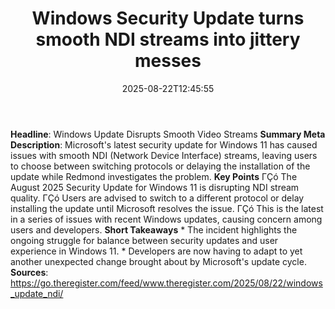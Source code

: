 ﻿---
title: "Windows Security Update turns smooth NDI streams into jittery messes"
date: "2025-08-22T12:45:55"
category: "Markets"
summary: ""
slug: "windows security update turns smooth ndi streams into jitter"
source_urls:
  - "https://go.theregister.com/feed/www.theregister.com/2025/08/22/windows_update_ndi/"
seo:
  title: "Windows Security Update turns smooth NDI streams into jittery messes | Hash n Hedge"
  description: ""
  keywords: ["news", "markets", "brief"]
---
**Headline**: Windows Update Disrupts Smooth Video Streams  **Summary Meta Description**: Microsoft's latest security update for Windows 11 has caused issues with smooth NDI (Network Device Interface) streams, leaving users to choose between switching protocols or delaying the installation of the update while Redmond investigates the problem.  **Key Points**  ΓÇó The August 2025 Security Update for Windows 11 is disrupting NDI stream quality. ΓÇó Users are advised to switch to a different protocol or delay installing the update until Microsoft resolves the issue. ΓÇó This is the latest in a series of issues with recent Windows updates, causing concern among users and developers.  **Short Takeaways**  * The incident highlights the ongoing struggle for balance between security updates and user experience in Windows 11.  * Developers are now having to adapt to yet another unexpected change brought about by Microsoft's update cycle.  **Sources**: https://go.theregister.com/feed/www.theregister.com/2025/08/22/windows_update_ndi/ 
